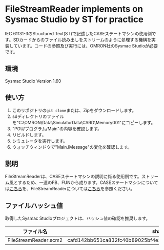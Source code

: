 # FileStreamReader implements on Sysmac Studio by ST for practice
IEC 61131-3のStructured Text(ST)で記述したCASEステートマシンの使用例です。SDカードからのファイル読み出しをストリームのように処理する機構を実装しています。コードの参照及び実行には、OMRON社のSysmac Studioが必要です。

## 環境
Sysmac Studio Version 1.60

## 使い方
1. このリポジトリの`git clone`または、Zipをダウンロードします。
2. sdディレクトリのファイルを"C:\OMRON\Data\SimulatorData\CARD\Memory001"にコピーします。
3. "POU/プログラム/Main"の内容を確認します。
4. リビルドします。
5. シミュレータを実行します。
6. ウォッチウィンドウで"Main.iMessage"の変化を確認します。

## 説明
FileStreamReaderは、CASEステートマシンの説明に係る使用例です。ストリーム風とするため、一連のFB、FUNから成ります。CASEステートマシンについては[こちら](https://zenn.dev/kitam/articles/02b0981535e25b)を、FileStreamReaderについては[こちら](https://zenn.dev/kitam/articles/0f205617377a3a)を参照ください。

## ファイルハッシュ値
取得したSysmac Studioプロジェクトは、ハッシュ値の確認を推奨します。

| ファイル名 | sha256 |
| --- | --- |
| FileStreamReader.scm2 | cafd142bb651ca832fc40b89025bf4e2352f5bac67848c81c5bbb813327cffa6 |
